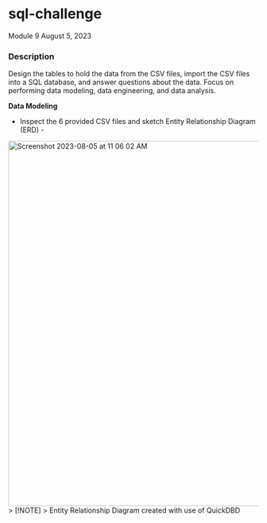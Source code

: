 # sql-challenge
Module 9
August 5, 2023

### Description
Design the tables to hold the data from the CSV files, import the CSV files into a SQL database, and answer questions about the data. Focus on performing data modeling, data engineering, and data analysis.

**Data Modeling**
- Inspect the 6 provided CSV files and sketch Entity Relationship Diagram (ERD) -
<img width="735" alt="Screenshot 2023-08-05 at 11 06 02 AM" src="https://github.com/alysaschoen/sql-challenge/assets/134309297/5d8e526f-88db-40f1-b83c-2599882330d6">
> [!NOTE]
> Entity Relationship Diagram created with use of QuickDBD

